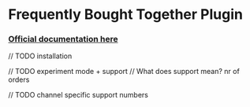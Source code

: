 # Frequently Bought Together Plugin

### [Official documentation here](https://pinelab-plugins.com/plugin/vendure-plugin-frequently-bought-together)

// TODO installation

// TODO experiment mode + support
// What does support mean? nr of orders

// TODO channel specific support numbers
